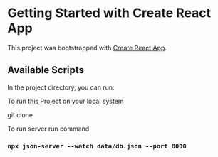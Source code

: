 # Getting Started with Create React App

This project was bootstrapped with [Create React App](https://github.com/facebook/create-react-app).

## Available Scripts

In the project directory, you can run:

To run this Project on your local system

git clone 

To run server run command
### `npx json-server --watch data/db.json --port 8000`